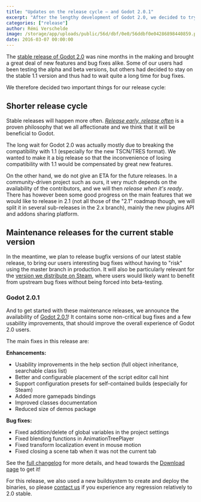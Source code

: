 ```yaml
---
title: "Updates on the release cycle – and Godot 2.0.1"
excerpt: "After the lengthy development of Godot 2.0, we decided to try to have a shorter release cycle (therefore with several releases in the 2.x branch instead of the massive 2.1 release planned up to now) and to provide maintenance releases for the current stable branch. As a start, Godot 2.0.1 is released with several usability enhancements and bug fixes."
categories: ["release"]
author: Rémi Verschelde
image: /storage/app/uploads/public/56d/dbf/0e0/56ddbf0e04286898440859.png
date: 2016-03-07 00:00:00
---
```


The [stable release of Godot 2.0](/article/godot-engine-reaches-2-0-stable) was nine months in the making and brought a great deal of new features and bug fixes alike. Some of our users had been testing the alpha and beta versions, but others had decided to stay on the stable 1.1 version and thus had to wait quite a long time for bug fixes.

We therefore decided two important things for our release cycle:

## Shorter release cycle

Stable releases will happen more often. [*Release early, release often*](https://en.wikipedia.org/wiki/Release_early,_release_often) is a proven philosophy that we all affectionate and we think that it will be beneficial to Godot.

The long wait for Godot 2.0 was actually mostly due to breaking the compatibility with 1.1 (especially for the new TSCN/TRES format). We wanted to make it a big release so that the inconvenience of losing compatibility with 1.1 would be compensated by great new features.

On the other hand, we do not give an ETA for the future releases. In a community-driven project such as ours, it very much depends on the availability of the contributors, and we will then *release when it's ready*. There has however been some good progress on the main features that we would like to release in 2.1 (not all those of the "2.1" roadmap though, we will split it in several sub-releases in the 2.x branch), mainly the new plugins API and addons sharing platform.

## Maintenance releases for the current stable version

In the meantime, we plan to release bugfix versions of our latest stable release, to bring our users interesting bug fixes without having to "risk" using the master branch in production. It will also be particularly relevant for the [version we distribute on Steam](https://store.steampowered.com/app/404790), where users would likely want to benefit from upstream bug fixes without being forced into beta-testing.

### Godot 2.0.1

And to get started with these maintenance releases, we announce the availability of [Godot 2.0.1](/download)! It contains some non-critical bug fixes and a few usability improvements, that should improve the overall experience of Godot 2.0 users.

The main fixes in this release are:

**Enhancements:**

- Usability improvements in the help section (full object inheritance, searchable class list)
- Better and configurable placement of the script editor call hint
- Support configuration presets for self-contained builds (especially for Steam)
- Added more gamepads bindings
- Improved classes documentation
- Reduced size of demos package

**Bug fixes:**

- Fixed addition/delete of global variables in the project settings
- Fixed blending functions in AnimationTreePlayer
- Fixed transform localization event in mouse motion
- Fixed closing a scene tab when it was not the current tab

See the [full changelog](https://github.com/godotengine/godot-builds/releases/download/2.0.1-stable/Godot_v2.0.1_stable_changelog.txt) for more details, and head towards the [Download page](-download) to get it!

For this release, we also used a new buildsystem to create and deploy the binaries, so please [contact us](/community) if you experience any regression relatively to 2.0 stable.
